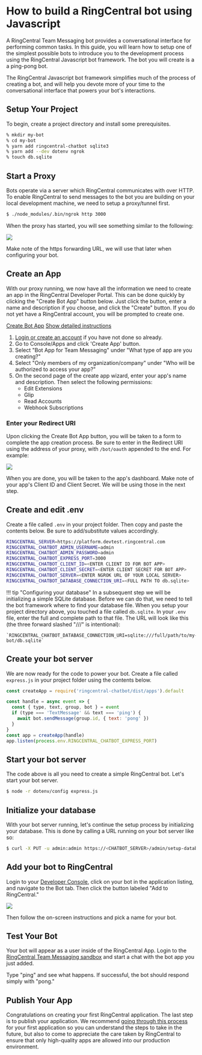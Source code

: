 # How to build a RingCentral bot using Javascript

A RingCentral Team Messaging bot provides a conversational interface for performing common tasks. In this guide, you will learn how to setup one of the simplest possible bots to introduce you to the development process using the RingCentral Javascript bot framework. The bot you will create is a a ping-pong bot. 

The RingCentral Javascript bot framework simplifies much of the process of creating a bot, and will help you devote more of your time to the conversational interface that powers your bot's interactions.

## Setup Your Project

To begin, create a project directory and install some prerequisites.

```bash
% mkdir my-bot
% cd my-bot
% yarn add ringcentral-chatbot sqlite3
% yarn add --dev dotenv ngrok
% touch db.sqlite
```

## Start a Proxy

Bots operate via a server which RingCentral communicates with over HTTP. To enable RingCentral to send messages to the bot you are building on your local development machine, we need to setup a proxy/tunnel first. 

```bash
$ ./node_modules/.bin/ngrok http 3000
```

When the proxy has started, you will see something similar to the following:

<img src="../ngrok.png" class="img-fluid" />

Make note of the https forwarding URL, we will use that later when configuring your bot. 

## Create an App

With our proxy running, we now have all the information we need to create an app in the RingCentral Developer Portal. This can be done quickly by clicking the "Create Bot App" button below. Just click the button, enter a name and description if you choose, and click the "Create" button. If you do not yet have a RingCentral account, you will be prompted to create one.

<a target="_new" href="https://developer.ringcentral.com/new-app?name=Chatbot+Quick+Start+App&desc=A+simple+app+to+demo+creating+a+chat+bot+on+RingCentral&public=false&type=ServerBot&carriers=7710,7310,3420&permissions=ReadAccounts,SubscriptionWebhook,Glip,EditExtensions&redirectUri=" class="btn btn-primary">Create Bot App</a>
<a class="btn-link btn-collapse" data-toggle="collapse" href="#create-app-instructions" role="button" aria-expanded="false" aria-controls="create-app-instructions">Show detailed instructions</a>

<div class="collapse" id="create-app-instructions">
<ol>
<li><a href="https://developer.ringcentral.com/login.html#/">Login or create an account</a> if you have not done so already.</li>
<li>Go to Console/Apps and click 'Create App' button.</li>
<li>Select "Bot App for Team Messaging" under "What type of app are you creating?"</li>
<li>Select "Only members of my organization/company" under "Who will be authorized to access your app?"
<li>On the second page of the create app wizard, enter your app's name and description. Then select the following permissions:
  <ul>
    <li>Edit Extensions</li>
    <li>Glip</li>
    <li>Read Accounts</li>
    <li>Webhook Subscriptions</li>
  </ul>
  </li>
</ol>
</div>

### Enter your Redirect URI

Upon clicking the Create Bot App button, you will be taken to a form to complete the app creation process. Be sure to enter in the Redirect URI using the address of your proxy, with `/bot/oauth` appended to the end. For example:

<img src="../redirecturi.png" class="img-fluid" style="max-width: 600px" />

When you are done, you will be taken to the app's dashboard. Make note of your app's Client ID and Client Secret. We will be using those in the next step.

## Create and edit .env

Create a file called `.env` in your project folder. Then copy and paste the contents below. Be sure to add/substitute values accordingly.

```bash hl_lines="5 6 7 8"
RINGCENTRAL_SERVER=https://platform.devtest.ringcentral.com
RINGCENTRAL_CHATBOT_ADMIN_USERNAME=admin
RINGCENTRAL_CHATBOT_ADMIN_PASSWORD=admin
RINGCENTRAL_CHATBOT_EXPRESS_PORT=3000
RINGCENTRAL_CHATBOT_CLIENT_ID=<ENTER CLIENT ID FOR BOT APP>
RINGCENTRAL_CHATBOT_CLIENT_SECRET=<ENTER CLIENT SECRET FOR BOT APP>
RINGCENTRAL_CHATBOT_SERVER=<ENTER NGROK URL OF YOUR LOCAL SERVER>
RINGCENTRAL_CHATBOT_DATABASE_CONNECTION_URI=<FULL PATH TO db.sqlite>
```

!!! tip "Configuring your database"
    In a subsequent step we will be initializing a simple SQLite database. Before we can do that, we need to tell the bot framework where to find your database file. When you setup your project directory above, you touched a file called `db.sqlite`. In your `.env` file, enter the full and complete path to that file. The URL will look like this (the three forward slashed "///" is intentional): 

    `RINGCENTRAL_CHATBOT_DATABASE_CONNECTION_URI=sqlite:///full/path/to/my-bot/db.sqlite`

## Create your bot server

We are now ready for the code to power your bot. Create a file called `express.js` in your project folder using the contents below.

```javascript
const createApp = require('ringcentral-chatbot/dist/apps').default

const handle = async event => {
  const { type, text, group, bot } = event
  if (type === 'TextMessage' && text === 'ping') {
    await bot.sendMessage(group.id, { text: 'pong' })
  }
}
const app = createApp(handle)
app.listen(process.env.RINGCENTRAL_CHATBOT_EXPRESS_PORT)
```

## Start your bot server

The code above is all you need to create a simple RingCentral bot. Let's start your bot server.

```bash
$ node -r dotenv/config express.js
```

## Initialize your database

With your bot server running, let's continue the setup process by initializing your database. This is done by calling a URL running on your bot server like so:

```bash
$ curl -X PUT -u admin:admin https://<CHATBOT_SERVER>/admin/setup-database
```

## Add your bot to RingCentral

Login to your [Developer Console](https://developer.ringcentral.com/), click on your bot in the application listing, and navigate to the Bot tab. Then click the button labeled "Add to RingCentral."

<img class="img-fluid" src="../add-to-ringcentral.png" style="max-width: 600px">

Then follow the on-screen instructions and pick a name for your bot.

## Test Your Bot

Your bot will appear as a user inside of the RingCentral App. Login to the [RingCentral Team Messaging sandbox](https://app.devtest.ringcentral.com/) and start a chat with the bot app you just added.

Type "ping" and see what happens. If successful, the bot should respond simply with "pong." 

## Publish Your App

Congratulations on creating your first RingCentral application. The last step is to publish your application. We recommend [going through this process](../../../basics/production) for your first application so you can understand the steps to take in the future, but also to come to appreciate the care taken by RingCentral to ensure that only high-quality apps are allowed into our production environment.
